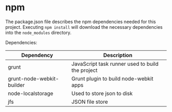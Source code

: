 # npm

The package.json file describes the npm dependencies needed for this project.
Executing `npm install` will download the necessary dependencies into the `node_modules` directory.

Dependencies:

| Dependency                | Description                                      |
| ------------------------- | ------------------------------------------------ |
| grunt                     | JavaScript task runner used to build the project |
| grunt-node-webkit-builder | Grunt plugin to build node-webkit apps           |
| node-localstorage         | Used to store json to disk                       |
| jfs                       | JSON file store                                  |